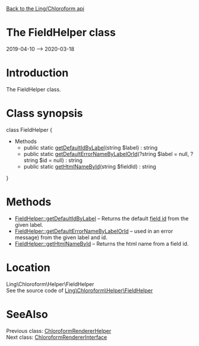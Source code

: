 [Back to the Ling/Chloroform api](https://github.com/lingtalfi/Chloroform/blob/master/doc/api/Ling/Chloroform.md)



The FieldHelper class
================
2019-04-10 --> 2020-03-18






Introduction
============

The FieldHelper class.



Class synopsis
==============


class <span class="pl-k">FieldHelper</span>  {

- Methods
    - public static [getDefaultIdByLabel](https://github.com/lingtalfi/Chloroform/blob/master/doc/api/Ling/Chloroform/Helper/FieldHelper/getDefaultIdByLabel.md)(string $label) : string
    - public static [getDefaultErrorNameByLabelOrId](https://github.com/lingtalfi/Chloroform/blob/master/doc/api/Ling/Chloroform/Helper/FieldHelper/getDefaultErrorNameByLabelOrId.md)(?string $label = null, ?string $id = null) : string
    - public static [getHtmlNameById](https://github.com/lingtalfi/Chloroform/blob/master/doc/api/Ling/Chloroform/Helper/FieldHelper/getHtmlNameById.md)(string $fieldId) : string

}






Methods
==============

- [FieldHelper::getDefaultIdByLabel](https://github.com/lingtalfi/Chloroform/blob/master/doc/api/Ling/Chloroform/Helper/FieldHelper/getDefaultIdByLabel.md) &ndash; Returns the default [field id](https://github.com/lingtalfi/Chloroform/blob/master/doc/pages/chloroform-discussion.md#the-field-id) from the given label.
- [FieldHelper::getDefaultErrorNameByLabelOrId](https://github.com/lingtalfi/Chloroform/blob/master/doc/api/Ling/Chloroform/Helper/FieldHelper/getDefaultErrorNameByLabelOrId.md) &ndash; used in an error message) from the given label and id.
- [FieldHelper::getHtmlNameById](https://github.com/lingtalfi/Chloroform/blob/master/doc/api/Ling/Chloroform/Helper/FieldHelper/getHtmlNameById.md) &ndash; Returns the html name from a field id.





Location
=============
Ling\Chloroform\Helper\FieldHelper<br>
See the source code of [Ling\Chloroform\Helper\FieldHelper](https://github.com/lingtalfi/Chloroform/blob/master/Helper/FieldHelper.php)



SeeAlso
==============
Previous class: [ChloroformRendererHelper](https://github.com/lingtalfi/Chloroform/blob/master/doc/api/Ling/Chloroform/Helper/ChloroformRendererHelper.md)<br>Next class: [ChloroformRendererInterface](https://github.com/lingtalfi/Chloroform/blob/master/doc/api/Ling/Chloroform/Renderer/ChloroformRendererInterface.md)<br>
